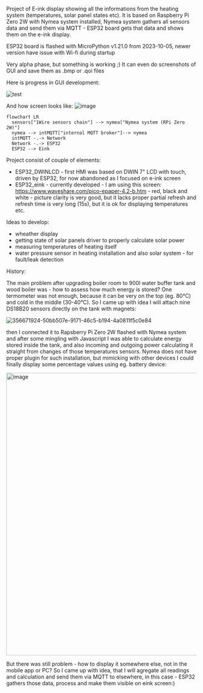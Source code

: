 Project of E-ink display showing all the informations from the heating system (temperatures, solar panel states etc). 
It is based on Raspberry Pi Zero 2W with Nymea system installed, Nymea system gathers all sensors data and send them via MQTT - ESP32 board gets that data and shows them on the e-ink display.

ESP32 board is flashed with MicroPython v1.21.0 from 2023-10-05, newer version have issue with Wi-fi during startup 

Very alpha phase, but something is working ;) It can even do screenshots of GUI and save them as .bmp or .qoi files

Here is progress in GUI development:

![test](https://github.com/user-attachments/assets/1571a8e6-325b-4fea-bb99-c05deeb5f775)

And how screen looks like:
![image](https://github.com/electro-soup/Heat-buffer-HMI/assets/16262155/740319c2-2b96-479b-804f-69a5b0ff3c9d)

```mermaid
flowchart LR
  sensors["1Wire sensors chain"] --> nymea["Nymea system (RPi Zero 2W)"]
  nymea --> intMQTT["internal MQTT broker"]--> nymea
  intMQTT -.-> Network
  Network -.-> ESP32
  ESP32 --> Eink
```
Project consist of couple of elements:
 - ESP32_DWINLCD - first HMI was based on DWIN 7" LCD with touch, driven by ESP32, for now abandoned as I focused on e-ink screen
 - ESP32_eink - currently developed - I am using this screen: https://www.waveshare.com/pico-epaper-4.2-b.htm - red, black and white - picture clarity is very good, but it lacks proper partial refresh and refresh time is very long (15s), but it is ok for displaying temperatures etc.

Ideas to develop:
- wheather display
- getting state of solar panels driver to properly calculate solar power
- measuring temperatures of heating itself
- water pressure sensor in heating installation and also solar system - for fault/leak detection
  

History:

The main problem after upgrading boiler room to 900l water buffer tank and wood boiler was - how to assess how much energy is stored? One termometer was not enough, because it can be very on the top (eg. 80°C) and cold in the middle (30-40°C). 
So I came up with idea I will attach nine DS18B20 sensors directly on the tank with magnets:

![356671924-50bb507e-9171-46c5-b194-4a0811f5c0e84](https://github.com/user-attachments/assets/add8e3f9-1729-4c93-8ffd-9f39b9a04425)

then I connected it to Rapsberry Pi Zero 2W flashed with Nymea system and after some mingling with Javascript I was able to calculate energy stored inside the tank, and also incoming and outgoing power calculating it straight from changes of those temperatures sensors. Nymea does not have proper plugin for such installation, but mimicking with other devices I could finally display some percentage values using eg. battery device: 

<img width="747" alt="image" src="https://github.com/user-attachments/assets/a980475f-5726-44aa-9d32-6614294528cb">



But there was still problem - how to display it somewhere else, not in the mobile app or PC? So I came up with idea, that I will agregate all readings and calculation and send them via MQTT to elsewhere, in this case - ESP32 gathers those data, process and make them visible on eink screen:)
 


